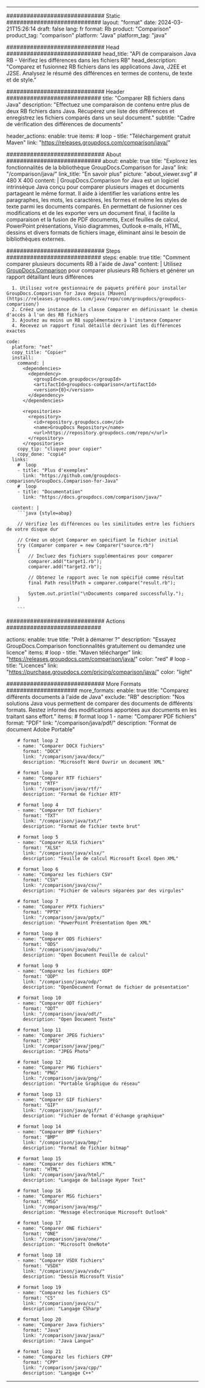 
---
############################# Static ############################
layout: "format"
date:  2024-03-21T15:26:14
draft: false
lang: fr
format: Rb
product: "Comparison"
product_tag: "comparison"
platform: "Java"
platform_tag: "java"

############################# Head ############################
head_title: "API de comparaison Java RB - Vérifiez les différences dans les fichiers RB"
head_description: "Comparez et fusionnez RB fichiers dans les applications Java, J2EE et J2SE. Analysez le résumé des différences en termes de contenu, de texte et de style."

############################# Header ############################
title: "Comparer RB fichiers dans Java" 
description: "Effectuez une comparaison de contenu entre plus de deux RB fichiers dans Java. Récupérez une liste des différences et enregistrez les fichiers comparés dans un seul document."
subtitle: "Cadre de vérification des différences de documents" 

header_actions:
  enable: true
  items:
    #  loop
    - title: "Téléchargement gratuit Maven"
      link: "https://releases.groupdocs.com/comparison/java/"
      
############################# About ############################
about:
    enable: true
    title: "Explorez les fonctionnalités de la bibliothèque GroupDocs.Comparison for Java"
    link: "/comparison/java/"
    link_title: "En savoir plus"
    picture: "about_viewer.svg" # 480 X 400
    content: |
       GroupDocs.Comparison for Java est un logiciel intrinsèque Java conçu pour comparer plusieurs images et documents partageant le même format. Il aide à identifier les variations entre les paragraphes, les mots, les caractères, les formes et même les styles de texte parmi les documents comparés. En permettant de fusionner ces modifications et de les exporter vers un document final, il facilite la comparaison et la fusion de PDF documents, Excel feuilles de calcul, PowerPoint présentations, Visio diagrammes, Outlook e-mails, HTML, dessins et divers formats de fichiers image, éliminant ainsi le besoin de bibliothèques externes.

############################# Steps ############################
steps:
    enable: true
    title: "Comment comparer plusieurs documents RB à l'aide de Java"
    content: |
      Utilisez [GroupDocs.Comparison](https://products.groupdocs.com/comparison/java/) pour comparer plusieurs RB fichiers et générer un rapport détaillant leurs différences
      
      1. Utilisez votre gestionnaire de paquets préféré pour installer GroupDocs.Comparison for Java depuis [Maven](https://releases.groupdocs.com/java/repo/com/groupdocs/groupdocs-comparison/)
      2. Créez une instance de la classe Comparer en définissant le chemin d'accès à l'un des RB fichiers
      3. Ajoutez au moins un RB supplémentaire à l'instance Comparer
      4. Recevez un rapport final détaillé décrivant les différences exactes
   
    code:
      platform: "net"
      copy_title: "Copier"
      install:
        command: |
          <dependencies>
            <dependency>
              <groupId>com.groupdocs</groupId>
              <artifactId>groupdocs-comparison</artifactId>
              <version>{0}</version>
            </dependency>
          </dependencies>

          <repositories>
            <repository>
              <id>repository.groupdocs.com</id>
              <name>GroupDocs Repository</name>
              <url>https://repository.groupdocs.com/repo/</url>
            </repository>
          </repositories>
        copy_tip: "cliquez pour copier"
        copy_done: "copié"
      links:
        #  loop
        - title: "Plus d'exemples"
          link: "https://github.com/groupdocs-comparison/GroupDocs.Comparison-for-Java"
        #  loop
        - title: "Documentation"
          link: "https://docs.groupdocs.com/comparison/java/"
          
      content: |
        ```java {style=abap}

        // Vérifiez les différences ou les similitudes entre les fichiers de votre disque dur

        // Créez un objet Comparer en spécifiant le fichier initial
        try (Comparer comparer = new Comparer("source.rb") 
        {
            // Incluez des fichiers supplémentaires pour comparer
        	comparer.add("target1.rb");
            comparer.add("target2.rb");

            // Obtenez le rapport avec le nom spécifié comme résultat
            final Path resultPath = comparer.compare("result.rb"); 

            System.out.println("\nDocuments compared successfully.");
        }
        
        ```            

############################# Actions ############################

actions:
  enable: true
  title: "Prêt à démarrer ?"
  description: "Essayez GroupDocs.Comparison fonctionnalités gratuitement ou demandez une licence"
  items:
    #  loop
    - title: "Maven télécharger"
      link: "https://releases.groupdocs.com/comparison/java/"
      color: "red"
        #  loop
    - title: "Licences"
      link: "https://purchase.groupdocs.com/pricing/comparison/java/"
      color: "light"


############################# More Formats #####################
more_formats:
    enable: true
    title: "Comparez différents documents à l'aide de Java"
    exclude: "RB"
    description: "Nos solutions Java vous permettent de comparer des documents de différents formats. Restez informé des modifications apportées aux documents en les traitant sans effort."
    items: 
        # format loop 1
        - name: "Comparer PDF fichiers"
          format: "PDF"
          link: "/comparison/java/pdf/"
          description: "Format de document Adobe Portable"

        # format loop 2
        - name: "Comparer DOCX fichiers"
          format: "DOCX"
          link: "/comparison/java/docx/"
          description: "Microsoft Word Ouvrir un document XML"

        # format loop 3
        - name: "Comparer RTF fichiers"
          format: "RTF"
          link: "/comparison/java/rtf/"
          description: "Format de fichier RTF"

        # format loop 4
        - name: "Comparer TXT fichiers"
          format: "TXT"
          link: "/comparison/java/txt/"
          description: "Format de fichier texte brut"

        # format loop 5
        - name: "Comparer XLSX fichiers"
          format: "XLSX"
          link: "/comparison/java/xlsx/"
          description: "Feuille de calcul Microsoft Excel Open XML"

        # format loop 6
        - name: "Comparez les fichiers CSV"
          format: "CSV"
          link: "/comparison/java/csv/"
          description: "Fichier de valeurs séparées par des virgules"

        # format loop 7
        - name: "Comparer PPTX fichiers"
          format: "PPTX"
          link: "/comparison/java/pptx/"
          description: "PowerPoint Présentation Open XML"

        # format loop 8
        - name: "Comparer ODS fichiers"
          format: "ODS"
          link: "/comparison/java/ods/"
          description: "Open Document Feuille de calcul"

        # format loop 9
        - name: "Comparez les fichiers ODP"
          format: "ODP"
          link: "/comparison/java/odp/"
          description: "OpenDocument Format de fichier de présentation"

        # format loop 10
        - name: "Comparer ODT fichiers"
          format: "ODT"
          link: "/comparison/java/odt/"
          description: "Open Document Texte"

        # format loop 11
        - name: "Comparer JPEG fichiers"
          format: "JPEG"
          link: "/comparison/java/jpeg/"
          description: "JPEG Photo"

        # format loop 12
        - name: "Comparer PNG fichiers"
          format: "PNG"
          link: "/comparison/java/png/"
          description: "Portable Graphique du réseau"

        # format loop 13
        - name: "Comparer GIF fichiers"
          format: "GIF"
          link: "/comparison/java/gif/"
          description: "Fichier de format d'échange graphique"

        # format loop 14
        - name: "Comparer BMP fichiers"
          format: "BMP"
          link: "/comparison/java/bmp/"
          description: "Format de fichier bitmap"

        # format loop 15
        - name: "Comparer des fichiers HTML"
          format: "HTML"
          link: "/comparison/java/html/"
          description: "Langage de balisage Hyper Text"

        # format loop 16
        - name: "Comparer MSG fichiers"
          format: "MSG"
          link: "/comparison/java/msg/"
          description: "Message électronique Microsoft Outlook"

        # format loop 17
        - name: "Comparer ONE fichiers"
          format: "ONE"
          link: "/comparison/java/one/"
          description: "Microsoft OneNote"

        # format loop 18
        - name: "Comparer VSDX fichiers"
          format: "VSDX"
          link: "/comparison/java/vsdx/"
          description: "Dessin Microsoft Visio"

        # format loop 19
        - name: "Comparez les fichiers CS"
          format: "CS"
          link: "/comparison/java/cs/"
          description: "Langage CSharp"

        # format loop 20
        - name: "Comparer Java fichiers"
          format: "Java"
          link: "/comparison/java/java/"
          description: "Java Langue"
          
        # format loop 21
        - name: "Comparez les fichiers CPP"
          format: "CPP"
          link: "/comparison/java/cpp/"
          description: "Langage C++"
---